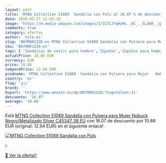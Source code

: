 ```yaml
---
layout: post
title: 'MTNG Collection 51089  Sandalia con Puls al 16.07 % de descuento'
date: 2020-02-27 11:43:10
image: 'https://m.media-amazon.com/images/I/317CJYqHaHL._AC_._SL400_.jpg'
comments: true
category: ofertas
author: 'tole.es'
slug: 'B07M8R1ZZ6-es MTNG Collection 51089 Sandalia con Pulsera para Mujer...'
sku: 'B07M8R1ZZ6-es'
tags: [ 'Sandalias de vestir para hombre','Zapatos','Zapatos para hombre','Zapatos y complementos','sandalia', ]
actualPrice: 10.86 EUR
currency: EUR
price: 10.86
comparePrice: 12.94 EUR
prodname: 'MTNG Collection 51089  Sandalia con Pulsera para Mujer   Nobuck Negro/Metalizado Silver C45347   38 EU'
country: 'es'
flag: '🇪🇸'
brand: ''
buyurl: 'https://www.amazon.es/dp/B07M8R1ZZ6/?tag=tolees-21'
descuento: '16.07'
average: '10.86'
---
```


Está [MTNG Collection 51089  Sandalia con Pulsera para Mujer   Nobuck Negro/Metalizado Silver C45347   38 EU](https://www.amazon.es/dp/B07M8R1ZZ6/?tag=tolees-21) con 16.07 de descuento por 10.86 EUR (original: 12.94 EUR) en el siguiente enlace!

[![MTNG Collection 51089  Sandalia con Puls](https://m.media-amazon.com/images/I/317CJYqHaHL._AC_._SL400_.jpg)](https://www.amazon.es/dp/B07M8R1ZZ6/?tag=tolees-21)

ℹ️:


[🛒 Ver la oferta!!](https://www.amazon.es/dp/B07M8R1ZZ6/?tag=tolees-21)

